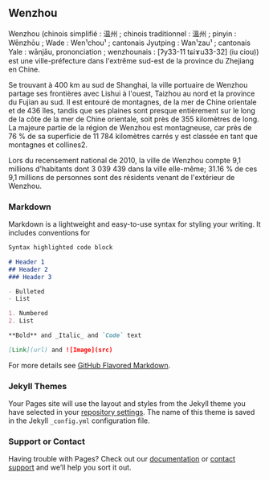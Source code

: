 ## Wenzhou

Wenzhou (chinois simplifié : 温州 ; chinois traditionnel : 溫州 ; pinyin : Wēnzhōu ; Wade : Wen¹chou¹ ; cantonais Jyutping : Wan¹zau¹ ; cantonais Yale : wānjāu, prononciation ; wenzhounais : [ʔy33-11 tɕiɤu33-32] (iu ciou)) est une ville-préfecture dans l'extrême sud-est de la province du Zhejiang en Chine.

Se trouvant à 400 km au sud de Shanghai, la ville portuaire de Wenzhou partage ses frontières avec Lishui à l'ouest, Taizhou au nord et la province du Fujian au sud. Il est entouré de montagnes, de la mer de Chine orientale et de 436 îles, tandis que ses plaines sont presque entièrement sur le long de la côte de la mer de Chine orientale, soit près de 355 kilomètres de long. La majeure partie de la région de Wenzhou est montagneuse, car près de 76 % de sa superficie de 11 784 kilomètres carrés y est classée en tant que montagnes et collines2.

Lors du recensement national de 2010, la ville de Wenzhou compte 9,1 millions d'habitants dont 3 039 439 dans la ville elle-même; 31.16 % de ces 9,1 millions de personnes sont des résidents venant de l'extérieur de Wenzhou.

### Markdown

Markdown is a lightweight and easy-to-use syntax for styling your writing. It includes conventions for

```markdown
Syntax highlighted code block

# Header 1
## Header 2
### Header 3

- Bulleted
- List

1. Numbered
2. List

**Bold** and _Italic_ and `Code` text

[Link](url) and ![Image](src)
```

For more details see [GitHub Flavored Markdown](https://guides.github.com/features/mastering-markdown/).

### Jekyll Themes

Your Pages site will use the layout and styles from the Jekyll theme you have selected in your [repository settings](https://github.com/N0life-code/chine/settings/pages). The name of this theme is saved in the Jekyll `_config.yml` configuration file.

### Support or Contact

Having trouble with Pages? Check out our [documentation](https://docs.github.com/categories/github-pages-basics/) or [contact support](https://support.github.com/contact) and we’ll help you sort it out.
